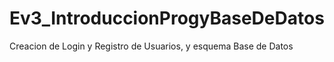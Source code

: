 # Ev3_IntroduccionProgyBaseDeDatos

Creacion de Login y Registro de Usuarios, y esquema Base de Datos
